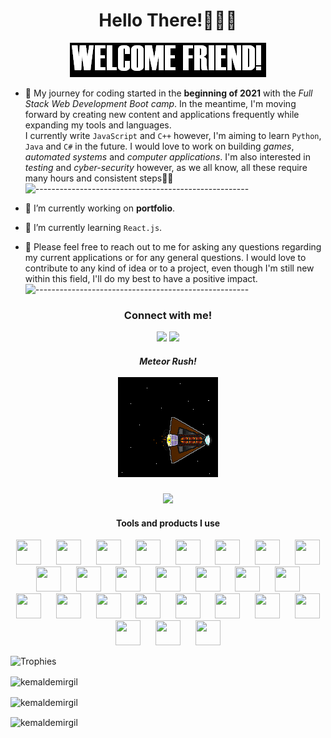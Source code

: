 <h1 align = "center"> Hello There!🌈🌠🌟</h1>
<p align = "center"><img src="/welcomeFriend.gif"/></p>


- 🧿 My journey for coding started in the **beginning of 2021** with the *Full Stack Web Development Boot camp*. In the meantime, I'm moving forward by creating new content and applications frequently while expanding my tools and languages.\
  I currently write `JavaScript` and `C++` however, I'm aiming to learn `Python`, `Java` and `C#` in the future. I would love to work on building *games*, *automated systems* and *computer applications*. I'm also interested in *testing* and *cyber-security* however, as we all know, all these require many hours and consistent steps🏇🏁
  ![-----------------------------------------------------](https://raw.githubusercontent.com/andreasbm/readme/master/assets/lines/rainbow.png)

- 🔭 I’m currently working on **portfolio**.

- 🌱 I’m currently learning `React.js`.

- 💬 Please feel free to reach out to me for asking any questions regarding my current applications or for any general questions. I would love to contribute to any kind of idea or to a project, even though I'm still new within this field, I'll do my best to have a positive impact.
![-----------------------------------------------------](https://raw.githubusercontent.com/andreasbm/readme/master/assets/lines/rainbow.png)

<h3 align = "center">Connect with me!</h3>
<p align="center">
  <a href="https://www.linkedin.com/in/kemaldemirgil/" target="_blank"><img src="https://img.shields.io/badge/LinkedIn-0077B5?style=flat-square&logo=linkedin&logoColor=white"/></a>
  <a href="mailto: kemal.demirgil@hotmail.com" target="_blank"><img src="https://img.shields.io/badge/Gmail-D14836?style=flat-square&logo=gmail&logoColor=white"/></a>
</p>

<h5 align = "center">Meteor Rush!<br><br>
<img src="/v0id2.gif"
<br></h5>
<p align = "center">
  
<img src="https://profile-counter.glitch.me/kemaldemirgil/count.svg"/>
</p>

<h4 align="center">Tools and products I use</h4>
<p align="center">
  <img src="https://www.vectorlogo.zone/logos/git-scm/git-scm-icon.svg"width="40" height="40"/> &nbsp;&nbsp;&nbsp;&nbsp;
  <img src="https://www.vectorlogo.zone/logos/w3_html5/w3_html5-icon.svg" width="40" height="40"/> &nbsp;&nbsp;&nbsp;&nbsp;
  <img src="https://www.vectorlogo.zone/logos/javascript/javascript-vertical.svg" width="40" height="40"/> &nbsp;&nbsp;&nbsp;&nbsp;
  <img src="https://www.vectorlogo.zone/logos/reactjs/reactjs-icon.svg" width="40" height="40"/> &nbsp;&nbsp;&nbsp;&nbsp;
  <img src="https://www.vectorlogo.zone/logos/mongodb/mongodb-icon.svg" width="40" height="40"/> &nbsp;&nbsp;&nbsp;&nbsp;
  <img src="https://www.vectorlogo.zone/logos/nodemonio/nodemonio-icon.svg" width="40" height="40"/> &nbsp;&nbsp;&nbsp;&nbsp;
  <img src="https://www.vectorlogo.zone/logos/sequelizejs/sequelizejs-icon.svg" width="40" height="40"/> &nbsp;&nbsp;&nbsp;&nbsp;
  <img src="https://www.vectorlogo.zone/logos/arduino/arduino-icon.svg" width="40" height="40"/> &nbsp;&nbsp;&nbsp;&nbsp;
  <img src="https://www.vectorlogo.zone/logos/gnu_bash/gnu_bash-icon.svg" width="40" height="40"/> &nbsp;&nbsp;&nbsp;&nbsp;
  <img src="https://www.vectorlogo.zone/logos/getpostman/getpostman-icon.svg" width="40" height="40"/> &nbsp;&nbsp;&nbsp;&nbsp;
  <img src="https://www.vectorlogo.zone/logos/linux/linux-icon.svg" width="40" height="40"/> &nbsp;&nbsp;&nbsp;&nbsp;
  <img src="https://www.vectorlogo.zone/logos/js_webpack/js_webpack-icon.svg" width="40" height="40"/> &nbsp;&nbsp;&nbsp;&nbsp;
  <img src="https://www.vectorlogo.zone/logos/jquery/jquery-icon.svg" width="40" height="40"/> &nbsp;&nbsp;&nbsp;&nbsp;
  <img src="https://www.vectorlogo.zone/logos/nodejs/nodejs-icon.svg" width="40" height="40"/> &nbsp;&nbsp;&nbsp;&nbsp;
  <img src="https://www.vectorlogo.zone/logos/npmjs/npmjs-icon.svg" width="40" height="40"/> &nbsp;&nbsp;&nbsp;&nbsp;
  <img src="https://www.vectorlogo.zone/logos/eslint/eslint-icon.svg" width="40" height="40"/> &nbsp;&nbsp;&nbsp;&nbsp;
  <img src="https://www.vectorlogo.zone/logos/getbootstrap/getbootstrap-icon.svg" width="40" height="40"/> &nbsp;&nbsp;&nbsp;&nbsp;
  <img src="https://www.vectorlogo.zone/logos/markdown-here/markdown-here-icon.svg" width="40" height="40"/> &nbsp;&nbsp;&nbsp;&nbsp;
  <img src="https://www.vectorlogo.zone/logos/git-scm/git-scm-icon.svg" width="40" height="40"/> &nbsp;&nbsp;&nbsp;&nbsp;
  <img src="https://www.vectorlogo.zone/logos/mysql/mysql-icon.svg" width="40" height="40"/> &nbsp;&nbsp;&nbsp;&nbsp;
  <img src="https://www.vectorlogo.zone/logos/jestjsio/jestjsio-icon.svg" width="40" height="40"/> &nbsp;&nbsp;&nbsp;&nbsp;
  <img src="https://www.vectorlogo.zone/logos/heroku/heroku-icon.svg" width="40" height="40"/> &nbsp;&nbsp;&nbsp;&nbsp;
  <img src="https://www.vectorlogo.zone/logos/ubuntu/ubuntu-tile.svg" width="40" height="40"/> &nbsp;&nbsp;&nbsp;&nbsp;
  <img src="https://www.vectorlogo.zone/logos/unity3d/unity3d-icon.svg" width="40" height="40"/> &nbsp;&nbsp;&nbsp;&nbsp;
  <img src="https://www.vectorlogo.zone/logos/raspberrypi/raspberrypi-icon.svg" width="40" height="40"/> &nbsp;&nbsp;&nbsp;&nbsp;
  <img src="https://www.vectorlogo.zone/logos/expressjs/expressjs-icon.svg" width="40" height="40"/> &nbsp;&nbsp;&nbsp;&nbsp;
</p>



![Trophies](https://github-profile-trophy.vercel.app/?username=kemaldemirgil&theme=onedark&column=5&margin-w=60&margin-h=20)

<p align="center">
  <p><img align="center" src="https://github-readme-stats.vercel.app/api?username=kemaldemirgil&theme=tokyonight&show_icons=true" alt="kemaldemirgil" /></p>
   <p><img align="center" src="https://github-readme-streak-stats.herokuapp.com/?user=kemaldemirgil" alt="kemaldemirgil" /></p>
   <p><img align="center" src="https://github-readme-stats.vercel.app/api/top-langs/?username=kemaldemirgil&layout=compact&hide=html" alt="kemaldemirgil" /></p>
</p>

<!-- 
<p align="center"><img src="https://visitor-badge.glitch.me/badge?style=flat-square&page_id=kemaldemirgil"/>  &nbsp; &nbsp;</p> -->
<!--
<p align="center">
  <img src="https://img.shields.io/badge/-HTML5-red?logo=html5&logoColor=white&style=plastic"/>
  <img src="https://img.shields.io/badge/-CSS3-blue?logo=css3&logoColor=white&style=plastic"/>
  <img src="https://img.shields.io/badge/-JavaScript-yellow?logo=javascript&logoColor=white&style=plastic"/>
  <img src="https://img.shields.io/badge/-JQuery-blue?logo=jquery&logoColor=white&style=plastic"/>
  <img src="https://img.shields.io/badge/-Node.js-green?logo=node.js&logoColor=white&style=plastic"/>
  <img src="https://img.shields.io/badge/npm-CB3837?style=plastic&logo=npm&logoColor=white"/>
  <img src="https://img.shields.io/badge/Express.js-000000?style=plastic&logo=express&logoColor=white"/>
  <img src="https://img.shields.io/badge/-Bootstrap-purple?logo=bootstrap&logoColor=white&style=plastic"/>
  <img src="https://img.shields.io/badge/-Git-red?logo=git&logoColor=white&style=plastic"/>
  <img src="https://img.shields.io/badge/-C++-lightblue?logo=c%2B%2B&ogoColor=white&style=plastic"/>
  <img src="https://img.shields.io/badge/MySQL-%2300f.svg?&style=plastic&logo=mysql&logoColor=white"/>
  <img src="https://img.shields.io/badge/-Jest-%23C21325?&style=plastic&logo=jest&logoColor=white"/>
  <img src="https://img.shields.io/badge/Heroku-430098?style=plastic&logo=heroku&logoColor=white"/>
  <img src="https://img.shields.io/badge/-Markdown-black?logo=markdown&logoColor=white&style=plastic"/>
  <img src="https://img.shields.io/badge/unity%20-%23000000.svg?&style=plastic&logo=unity&logoColor=white"/>
  <img src="https://img.shields.io/badge/Ubuntu-E95420?style=plastic&logo=ubuntu&logoColor=white"/>
  <img src="https://img.shields.io/badge/-Raspberry%20Pi-C51A4A?style=plastic&logo=Raspberry-Pi"/>
</p>
-->


<!--
**kemaldemirgil/kemaldemirgil** is a ✨ _special_ ✨ repository because its `README.md` (this file) appears on your GitHub profile.

  Here are some ideas to get you started:

  - 🔭 I’m currently working on ...
  - 🌱 I’m currently learning ...
  - 👯 I’m looking to collaborate on ...
  - 🤔 I’m looking for help with ...
  - 💬 Ask me about ...
  - 📫 How to reach me: ...
  - 😄 Pronouns: ...
  - ⚡ Fun fact: ...
-->
